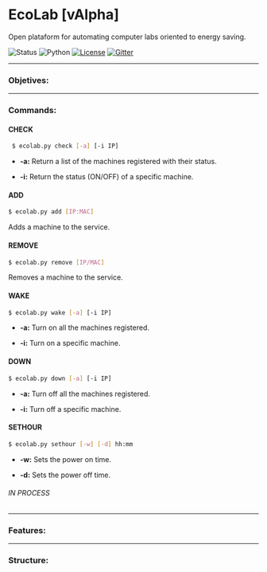 # EcoLab [vAlpha]
Open plataform for automating computer labs oriented to energy saving.

![Status](https://img.shields.io/badge/version-alpha-yellow.svg)
![Python](https://img.shields.io/badge/python-2.7-blue.svg)
[![License](https://img.shields.io/badge/license-GPL-blue.svg)](https://raw.githubusercontent.com/basfom/EcoLab/master/LICENSE)
[![Gitter](https://badges.gitter.im/Join%20Chat.svg)](https://gitter.im/EcoLabMSG/Lobby?utm_source=share-link&utm_medium=link&utm_campaign=share-link)

----
### Objetives:

----
### Commands:
#### CHECK
```sh
 $ ecolab.py check [-a] [-i IP]
```

* __-a:__ Return a list of the machines registered with their status.
 
* __-i:__ Return the status (ON/OFF) of a specific machine.

#### ADD
```sh
$ ecolab.py add [IP:MAC]
```
Adds a machine to the service.


#### REMOVE
```sh
$ ecolab.py remove [IP/MAC]
```
Removes a machine to the service.
  
#### WAKE
```sh
$ ecolab.py wake [-a] [-i IP]
```

* __-a:__ Turn on all the machines registered.

* __-i:__ Turn on a specific machine.

#### DOWN
```sh
$ ecolab.py down [-a] [-i IP]
```

* __-a:__ Turn off all the machines registered.

* __-i:__ Turn off a specific machine.


#### SETHOUR
```sh
$ ecolab.py sethour [-w] [-d] hh:mm
```

* __-w:__ Sets the power on time.

* __-d:__ Sets the power off time.


###### IN PROCESS

----
### Features:

----
### Structure:

